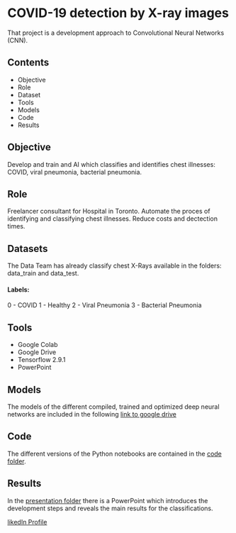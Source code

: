 # COVID-19 detection by X-ray images  

That project is a development approach to Convolutional Neural Networks (CNN).

## Contents

* Objective
* Role
* Dataset
* Tools
* Models
* Code
* Results


## Objective

Develop and train and AI which classifies and identifies chest illnesses: COVID, viral pneumonia, bacterial pneumonia.

## Role

Freelancer consultant for Hospital in Toronto. Automate the proces of identifying and classifying chest illnesses. Reduce costs and dectection times.

## Datasets
The Data Team has already classify chest X-Rays available in the folders: data_train and data_test.

#### Labels:
0 - COVID
1 - Healthy
2 - Viral Pneumonia
3 - Bacterial Pneumonia

## Tools
* Google Colab
* Google Drive
* Tensorflow 2.9.1
* PowerPoint

## Models
The models of the different compiled, trained and optimized deep neural networks are included in the following [link to google drive](https://drive.google.com/drive/folders/1of7vzhRlGzL_IuX8OR9_Ew0f0CWjYPbr?usp=sharing)

## Code
The different versions of the Python notebooks are contained in the [code folder](https://github.com/aldamepi/ironhack-final_project/tree/master/code).

## Results
In the [presentation folder](https://github.com/aldamepi/ironhack-final_project/tree/master/presentation) there is a PowerPoint which introduces the development steps and reveals the main results for the classifications.



[likedIn Profile](https://www.linkedin.com/in/alberto-mengual-/)
